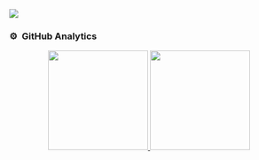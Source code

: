 <img src="https://imgur.com/FMzMqwU.png">

<br>

### ⚙️ &nbsp;GitHub Analytics

<p align="center">
<a href="https://github.com/nickokss">
  <img height="180em" src="https://github-readme-stats-eight-theta.vercel.app/api?username=nickokss&show_icons=true&theme=algolia&include_all_commits=true&count_private=true"/>
  <img height="180em" src="https://github-readme-stats-eight-theta.vercel.app/api/top-langs/?username=nickokss&layout=compact&langs_count=8&theme=algolia"/>
</a>
</p>
